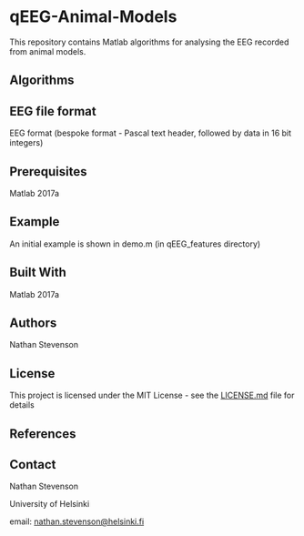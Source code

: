 # qEEG-Animal-Models

This repository contains Matlab algorithms for analysing the EEG recorded from animal models.

## Algorithms


##


## EEG file format

EEG format (bespoke format - Pascal text header, followed by data in 16 bit integers)

## Prerequisites

Matlab 2017a

## Example 

An initial example is shown in demo.m (in qEEG_features directory)

## Built With

Matlab 2017a

## Authors

Nathan Stevenson

## License

This project is licensed under the MIT License - see the [LICENSE.md](LICENSE.md) file for details

## References

## Contact

Nathan Stevenson

University of Helsinki

email: nathan.stevenson@helsinki.fi

